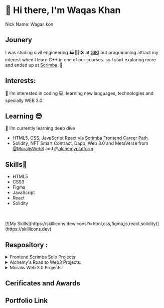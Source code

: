 # 👋 Hi there, I'm Waqas Khan 
Nick Name: Wagas kon
## Jounery
I was studing civil engineering 🏭👨‍🔧🛠 at [GIKI](https://giki.edu.pk/) but programming attract my interest when I learn C++ in one of our courses. so I start exploring more and ended up at [Scrimba](scrimba.com). 🔀

## Interests:
👀 I’m interested in coding :computer:, learning new languages, technologies and specially WEB 3.0.

## Learning :sunglasses: 
🌱 I’m currently learning deep dive 
- HTML5, CSS, JavaScript React via [Scrimba Frontend Career Path](https://scrimba.com/learn/frontend).  
- Solidity, NFT Smart Contract, Dapp, Web 3.0 and MetaVerse from [@MoralisWeb3](https://docs.moralis.io/introduction/readme) and [@alchemyplatform](https://docs.alchemy.com/alchemy/road-to-web3/welcome-to-the-road-to-web3).


## Skills:muscle: 
- HTML5
- CSS3
- Figma 
- JavaScript 
- React 
- Solidity
<br>
<br>
[![My Skills](https://skillicons.dev/icons?i=html,css,figma,js,react,solidity)](https://skillicons.dev)

## Respository : 
<details>
    <summary>Frontend Scrimba Solo Projects:</summary>

<p> Throughout the Scrimba front-end developer career path you are encouraged to do multiple solo projects. Solo means there will be no guidance or solution to the challenge; only the design and requirements of the projects are given.
           </p>
          
<nav class="list" >
  <li><a class="item" href='https://github.com/wagaskon/Random-Password-Generator'>Random Password Generator</a></li><br>
  <li><a class="item" href='https://github.com/wagaskon/Basket-Ball-Game'>Basket Ball Game</a></li><br>

  <li><a class="item" href='https://github.com/wagaskon/personal-site'>Personal Site</a></li><br>
  <li><a class="item" href='https://github.com/wagaskon/Visit-Pakistan'>Visit Pakistan</a><br>
  
  
</nav>
           

        
           
</details> 
<details>
    <summary> Alchemy's Road to Web3 Projects:</summary>
           <p>These are project done in Raod to Web 3 Path by Alchemy one in a week.
           </p>
           
<nav class="o-link-list" >

  <li><a  href='https://github.com/wagaskon/NFT-Smart-Contract-ERC721-'>1. Developed an NFT Smart Contract (ERC-721)</a></li><br>

  <li><a  href='paste link here'>2. Build "Buy Me a Coffee" DeFi dapp</a></li><br>

  <li><a href='link'>3. Make NFTs with On-Chain Metadata - Hardhat and JavaScript</a></li><br>

  <li><a  href='link'>4. Create an NFT Gallery</a></li><br>

  <li><a  href='link'>5. Connect APIs to your Smart Contracts using Chainlink</a></li><br>
  <li><a  href='link'>6. Build a Staking Dapp</a></li><br>
  <li><a  href='link'>7. Build an NFT Marketplace from Scratch</a></li><br>
  <li><a  href='link'>8. Build a betting game on Optimism</a></li><br>
  <li><a  href='link'>9. Build a Token Swap Dapp With 0x API</a></li><br>
  <li><a  href='link'>10. Create a Decentralized Twitter with Lens Protocol</a></li><br>
 
</nav>        
</details> 

</details> 
<details>
    <summary> Moralis Web 3.0 Projects:</summary>
           <p>These are project done in Raod to Web 3 Path by Alchemy one in a week.
           </p>
           
<nav class="o-link-list" >
<li><a  href='link'>NOT Yet Completed</a></li><br>
 
</nav>        
</details> 

## Cerificates and Awards

## Portfolio Link
